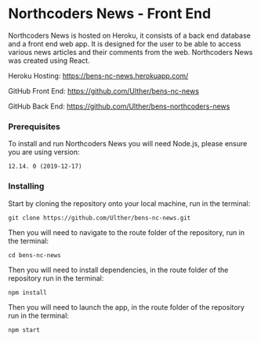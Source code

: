 # Northcoders News - Front End

Northcoders News is hosted on Heroku, it consists of a back end database and a front end web app. It is designed for the user to be able to access various news articles and their comments from the web. Northcoders News was created using React.

Heroku Hosting: https://bens-nc-news.herokuapp.com/

GitHub Front End: https://github.com/Ulther/bens-nc-news

GitHub Back End: https://github.com/Ulther/bens-northcoders-news

### Prerequisites

To install and run Northcoders News you will need Node.js, please ensure you are using version:

```
12.14. 0 (2019-12-17)
```

### Installing

Start by cloning the repository onto your local machine, run in the terminal:

```
git clone https://github.com/Ulther/bens-nc-news.git
```

Then you will need to navigate to the route folder of the repository, run in the terminal:

```
cd bens-nc-news
```

Then you will need to install dependencies, in the route folder of the repository run in the terminal:

```
npm install
```

Then you will need to launch the app, in the route folder of the repository run in the terminal:

```
npm start
```

